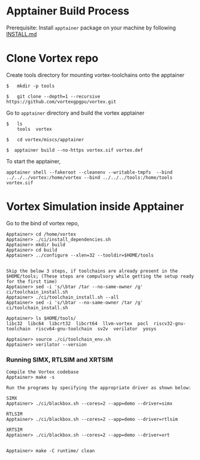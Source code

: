# Apptainer Build Process

Prerequisite: Install `apptainer` package on your machine by following [INSTALL.md](./INSTALL.md)


# Clone Vortex repo

Create tools directory for mounting vortex-toolchains onto the apptainer
```
$   mkdir -p tools
```

```
$	git clone --depth=1 --recursive https://github.com/vortexgpgpu/vortex.git
```

Go to `apptainer` directory and build the vortex apptainer

```
$   ls
    tools  vortex

$   cd vortex/miscs/apptainer

$  apptainer build --no-https vortex.sif vortex.def

```

To start the apptainer,
```
apptainer shell --fakeroot --cleanenv --writable-tmpfs  --bind ../../../vortex:/home/vortex --bind ../../../tools:/home/tools vortex.sif
```


# Vortex Simulation inside Apptainer

Go to the bind of vortex repo,
```
Apptainer> cd /home/vortex
Apptainer> ./ci/install_dependencies.sh
Apptainer> mkdir build
Apptainer> cd build
Apptainer> ../configure --xlen=32 --tooldir=$HOME/tools


Skip the below 3 steps, if toolchains are already present in the $HOME/tools; (These steps are compulsory while getting the setup ready for the first time)
Apptainer> sed -i 's/\btar /tar --no-same-owner /g' ci/toolchain_install.sh
Apptainer> ./ci/toolchain_install.sh --all
Apptainer> sed -i 's/\btar --no-same-owner /tar /g' ci/toolchain_install.sh

Apptainer> ls $HOME/tools/
libc32  libc64  libcrt32  libcrt64  llvm-vortex  pocl  riscv32-gnu-toolchain  riscv64-gnu-toolchain  sv2v  verilator  yosys

Apptainer> source ./ci/toolchain_env.sh
Apptainer> verilator --version
```


### Running SIMX, RTLSIM and XRTSIM
```
Compile the Vortex codebase
Apptainer> make -s

Run the programs by specifying the appropriate driver as shown below:

SIMX
Apptainer> ./ci/blackbox.sh --cores=2 --app=demo --driver=simx

RTLSIM
Apptainer> ./ci/blackbox.sh --cores=2 --app=demo --driver=rtlsim

XRTSIM
Apptainer> ./ci/blackbox.sh --cores=2 --app=demo --driver=xrt


Apptainer> make -C runtime/ clean
```
